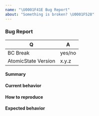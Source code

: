 ```yaml
---
name: "\U0001F41E Bug Report"
about: "Something is broken? \U0001F528"
---
```


### Bug Report

<!-- Fill in the relevant information below to help triage your issue. -->

| Q                   | A      |
| ------------------- | ------ |
| BC Break            | yes/no |
| AtomicState Version | x.y.z  |

#### Summary

<!-- Provide a summary describing the problem you are experiencing. -->

#### Current behavior

<!-- What is the current (buggy) behavior? -->

#### How to reproduce

<!--
Provide steps to reproduce the bug.
If possible, also add a code snippet.
Adding a failing Unit or Functional Test would help us a lot - you can submit one in a Pull Request separately, referencing this bug report.
-->

#### Expected behavior

<!-- What was the expected (correct) behavior? -->
